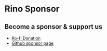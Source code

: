 # Rino Sponsor

## Become a sponsor & support us

- [Ko-fi Donation](https://ko-fi.com/opdev1004)
- [Github sponsor page](https://github.com/sponsors/opdev1004)
